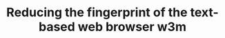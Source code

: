 ---
lang: fr
layout: doc
redirect_from:
- /fr/doc/W3m/
- /fr/doc/mutt/
- /fr/doc/w3m/
- /fr/wiki/W3m/
redirect_to: https://github.com/Qubes-Community/Contents/blob/master/docs/configuration/w3m.md
ref: 101
title: Reducing the fingerprint of the text-based web browser w3m
---